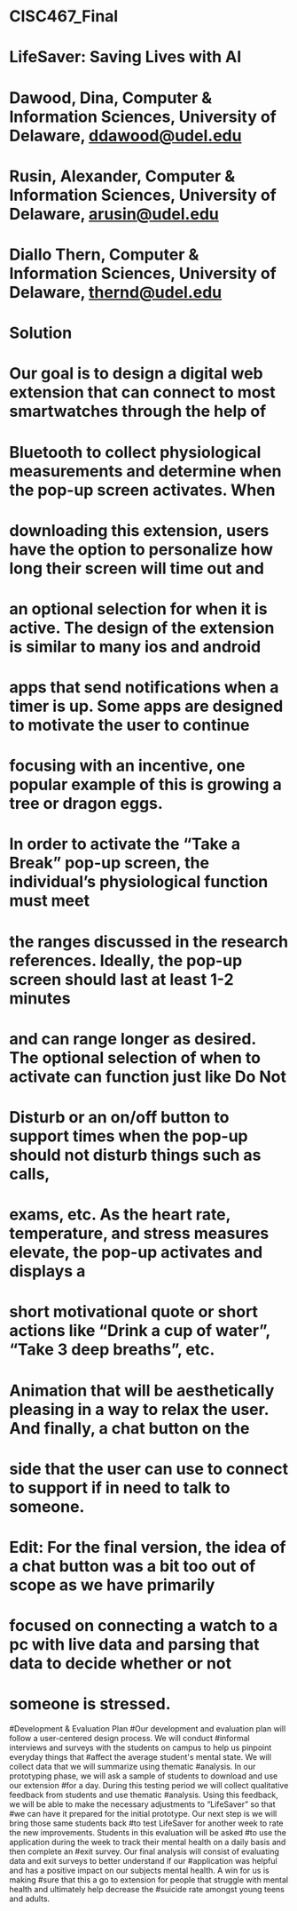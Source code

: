 # CISC467_Final

# LifeSaver: Saving Lives with AI

# Dawood, Dina, Computer & Information Sciences, University of Delaware, ddawood@udel.edu
# Rusin, Alexander, Computer & Information Sciences, University of Delaware, arusin@udel.edu
# Diallo Thern, Computer & Information Sciences, University of Delaware, thernd@udel.edu

# Solution
# Our goal is to design a digital web extension that can connect to most smartwatches through the help of
# Bluetooth to collect physiological measurements and determine when the pop-up screen activates. When
# downloading this extension, users have the option to personalize how long their screen will time out and
# an optional selection for when it is active. The design of the extension is similar to many ios and android
# apps that send notifications when a timer is up. Some apps are designed to motivate the user to continue
# focusing with an incentive, one popular example of this is growing a tree or dragon eggs.
# In order to activate the “Take a Break” pop-up screen, the individual’s physiological function must meet
# the ranges discussed in the research references. Ideally, the pop-up screen should last at least 1-2 minutes
# and can range longer as desired. The optional selection of when to activate can function just like Do Not
# Disturb or an on/off button to support times when the pop-up should not disturb things such as calls,
# exams, etc. As the heart rate, temperature, and stress measures elevate, the pop-up activates and displays a
# short motivational quote or short actions like “Drink a cup of water”, “Take 3 deep breaths”, etc.
# Animation that will be aesthetically pleasing in a way to relax the user. And finally, a chat button on the
# side that the user can use to connect to support if in need to talk to someone.

# Edit: For the final version, the idea of a chat button was a bit too out of scope as we have primarily
# focused on connecting a watch to a pc with live data and parsing that data to decide whether or not
# someone is stressed.

#Development & Evaluation Plan
#Our development and evaluation plan will follow a user-centered design process. We will conduct
#informal interviews and surveys with the students on campus to help us pinpoint everyday things that
#affect the average student's mental state. We will collect data that we will summarize using thematic
#analysis. In our prototyping phase, we will ask a sample of students to download and use our extension
#for a day. During this testing period we will collect qualitative feedback from students and use thematic
#analysis. Using this feedback, we will be able to make the necessary adjustments to “LifeSaver” so that
#we can have it prepared for the initial prototype. Our next step is we will bring those same students back
#to test LifeSaver for another week to rate the new improvements. Students in this evaluation will be asked
#to use the application during the week to track their mental health on a daily basis and then complete an
#exit survey. Our final analysis will consist of evaluating data and exit surveys to better understand if our
#application was helpful and has a positive impact on our subjects mental health. A win for us is making
#sure that this a go to extension for people that struggle with mental health and ultimately help decrease the
#suicide rate amongst young teens and adults.
